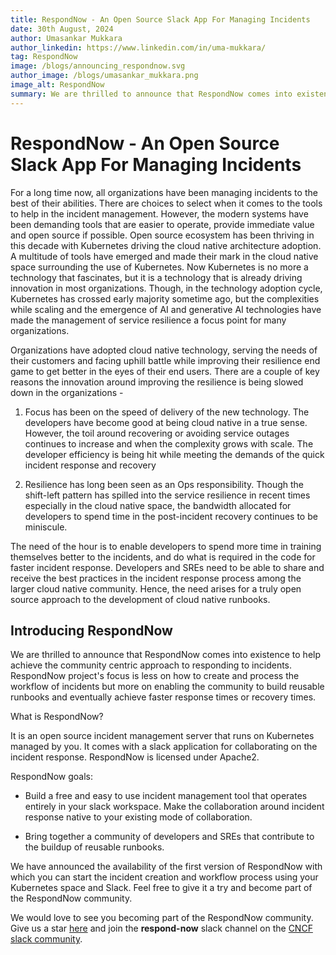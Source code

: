 ```yaml
---
title: RespondNow - An Open Source Slack App For Managing Incidents
date: 30th August, 2024
author: Umasankar Mukkara
author_linkedin: https://www.linkedin.com/in/uma-mukkara/
tag: RespondNow
image: /blogs/announcing_respondnow.svg
author_image: /blogs/umasankar_mukkara.png
image_alt: RespondNow
summary: We are thrilled to announce that RespondNow comes into existence to help achieve the community centric approach to responding to incidents.
---
```


# RespondNow - An Open Source Slack App For Managing Incidents

For a long time now, all organizations have been managing incidents to the best of their abilities. There are choices to select when it comes to the tools to help in the incident management. However, the modern systems have been demanding tools that are easier to operate, provide immediate value and open source if possible. Open source ecosystem has been thriving in this decade with Kubernetes driving the cloud native architecture adoption. A multitude of tools have emerged and made their mark in the cloud native space surrounding the use of Kubernetes. Now Kubernetes is no more a technology that fascinates, but it is a technology that is already driving innovation in most organizations. Though, in the technology adoption cycle, Kubernetes has crossed early majority sometime ago, but the complexities while scaling and the emergence of AI and generative AI technologies have made the management of service resilience a focus point for many organizations.

Organizations have adopted cloud native technology, serving the needs of their customers and facing uphill battle while improving their resilience end game to get better in the eyes of their end users. There are a couple of key reasons the innovation around improving the resilience is being slowed down in the organizations -

1. Focus has been on the speed of delivery of the new technology. The developers have become good at being cloud native in a true sense. However, the toil around recovering or avoiding service outages continues to increase and when the complexity grows with scale. The developer efficiency is being hit while meeting the demands of the quick incident response and recovery

2. Resilience has long been seen as an Ops responsibility. Though the shift-left pattern has spilled into the service resilience in recent times especially in the cloud native space, the bandwidth allocated for developers to spend time in the post-incident recovery continues to be miniscule.

The need of the hour is to enable developers to spend more time in training themselves better to the incidents, and do what is required in the code for faster incident response. Developers and SREs need to be able to share and receive the best practices in the incident response process among the larger cloud native community. Hence, the need arises for a truly open source approach to the development of cloud native runbooks.

## Introducing RespondNow

We are thrilled to announce that RespondNow comes into existence to help achieve the community centric approach to responding to incidents. RespondNow project's focus is less on how to create and process the workflow of incidents but more on enabling the community to build reusable runbooks and eventually achieve faster response times or recovery times.

What is RespondNow?

It is an open source incident management server that runs on Kubernetes managed by you. It comes with a slack application for collaborating on the incident response. RespondNow is licensed under Apache2.

RespondNow goals:

- Build a free and easy to use incident management tool that operates entirely in your slack workspace. Make the collaboration around incident response native to your existing mode of collaboration.

- Bring together a community of developers and SREs that contribute to the buildup of reusable runbooks.

We have announced the availability of the first version of RespondNow with which you can start the incident creation and workflow process using your Kubernetes space and Slack. Feel free to give it a try and become part of the RespondNow community.

We would love to see you becoming part of the RespondNow community. Give us a star [here](https://github.com/respondnow/respond) and join the **respond-now** slack channel on the [CNCF slack community](https://slack.cncf.io).
